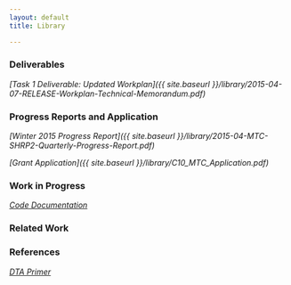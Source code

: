 ```yaml
---
layout: default
title: Library

---
```

### Deliverables

*[Task 1 Deliverable: Updated Workplan]({{ site.baseurl }}/library/2015-04-07-RELEASE-Workplan-Technical-Memorandum.pdf)*

### Progress Reports and Application

*[Winter 2015 Progress Report]({{ site.baseurl }}/library/2015-04-MTC-SHRP2-Quarterly-Progress-Report.pdf)*

*[Grant Application]({{ site.baseurl }}/library/C10_MTC_Application.pdf)*

### Work in Progress

*[Code Documentation](http://metropolitantransportationcommission.github.io/fast-trips/)*


### Related Work


### References

*[DTA Primer](http://onlinepubs.trb.org/onlinepubs/circulars/ec153.pdf)*


     

